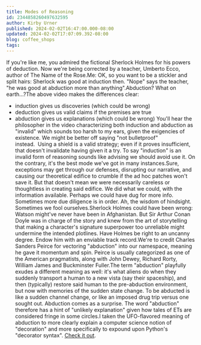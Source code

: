 ```yaml
---
title: Modes of Reasoning
id: 2344858260497632595
author: Kirby Urner
published: 2024-02-02T16:47:00.000-08:00
updated: 2024-02-02T17:07:09.392-08:00
blog: coffee_shops
tags: 
---
```


If you're like me, you admired the fictional Sherlock Holmes for his powers of deduction. Now we're being corrected by a teacher, Umberto Ecco, author of The Name of the Rose.Me: OK, so you want to be a stickler and split hairs: Sherlock was good at induction then. "Nope" says the teacher, "he was good at abduction more than anything".Abduction? What on earth...?The above video makes the differences clear:
- induction gives us discoveries (which could be wrong)
- deduction gives us valid claims if the premises are true
- abduction gives us explanations (which could be wrong)
You'll hear the philosopher in the video characterizing both induction and abduction as "invalid" which sounds too harsh to my ears, given the exigencies of existence. We might be better off saying "not bulletproof" instead.  Using a shield is a valid strategy; even if it proves insufficient, that doesn't invalidate having given it a try. To say "induction" is an invalid form of reasoning sounds like advising we should avoid use it. On the contrary, it's the best mode we've got in many instances.Sure, exceptions may get through our defenses, disrupting our narrative, and causing our theoretical edifice to crumble if the ad hoc patches won't save it. But that doesn't mean we were necessarily careless or thoughtless in creating said edifice. We did what we could, with the information available. Perhaps we could have dug for more info. Sometimes more due diligence is in order. Ah, the wisdom of hindsight. Sometimes we fool ourselves.Sherlock Holmes could have been wrong: Watson might've never have been in Afghanistan. But Sir Arthur Conan Doyle was in charge of the story and knew from the art of storytelling that making a character's signature superpower too unreliable might undermine the intended plotlines. Have Holmes be right to an uncanny degree. Endow him with an enviable track record.We're to credit Charles Sanders Peirce for vectoring "abduction" into our namespace, meaning he gave it momentum and spin. Peirce is usually categorized as one of the American pragmatists, along with John Dewey, Richard Rorty, William James and Buckminster Fuller.The term "abduction" playfully exudes a different meaning as well: it's what aliens do when they suddenly transport a human to a new vista (say their spaceship), and then (typically) restore said human to the pre-abduction environment, but now with memories of the sudden state change. To be abducted is like a sudden channel change, or like an imposed drug trip versus one sought out. Abduction comes as a surprise. The word "abduction" therefore has a hint of "unlikely explanation" given how tales of ETs are considered fringe in some circles.I taken the UFO-flavored meaning of abduction to more clearly explain a computer science notion of "decoration" and more specifically to expound upon Python's "decorator syntax". [Check it out](https://github.com/4dsolutions/Python5/blob/master/Abducted!.ipynb).